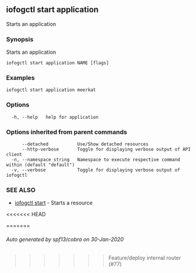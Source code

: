 ## iofogctl start application

Starts an application

### Synopsis

Starts an application

```
iofogctl start application NAME [flags]
```

### Examples

```
iofogctl start application meerkat
```

### Options

```
  -h, --help   help for application
```

### Options inherited from parent commands

```
      --detached           Use/Show detached resources
      --http-verbose       Toggle for displaying verbose output of API client
  -n, --namespace string   Namespace to execute respective command within (default "default")
  -v, --verbose            Toggle for displaying verbose output of iofogctl
```

### SEE ALSO

* [iofogctl start](iofogctl_start.md)	 - Starts a resource

<<<<<<< HEAD

=======
###### Auto generated by spf13/cobra on 30-Jan-2020
>>>>>>> Feature/deploy internal router (#77)
